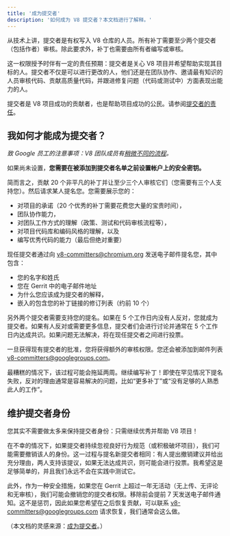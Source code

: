 ```yaml
---
title: '成为提交者'
description: '如何成为 V8 提交者？本文档进行了解释。'
---
```

从技术上讲，提交者是有权写入 V8 仓库的人员。所有补丁需要至少两个提交者（包括作者）审核。除此要求外，补丁也需要由所有者编写或审核。

这一权限授予时伴有一定的责任预期：提交者是关心 V8 项目并希望帮助实现其目标的人。提交者不仅是可以进行更改的人，他们还是在团队协作、邀请最有知识的人员审核代码、贡献高质量代码，并跟进修复问题（代码或测试中）方面表现出能力的人。

提交者是 V8 项目成功的贡献者，也是帮助项目成功的公民。请参阅[提交者的责任](/docs/committer-responsibility)。

## 我如何才能成为提交者？

*致 Google 员工的注意事项：V8 团队成员有[稍微不同的流程](http://go/v8/setup_permissions.md)。*

如果尚未设置，**您需要在被添加到提交者名单之前设置帐户上的安全密钥。**

简而言之，贡献 20 个非平凡的补丁并让至少三个人审核它们（您需要有三个人支持您）。然后请求某人提名您。您需要展示您的：

- 对项目的承诺（20 个优秀的补丁需要花费您大量的宝贵时间），
- 团队协作能力，
- 对团队工作方式的理解（政策、测试和代码审核流程等），
- 对项目代码库和编码风格的理解，以及
- 编写优秀代码的能力（最后但绝对重要）

现任提交者通过向 [v8-committers@chromium.org](mailto:v8-committers@chromium.org) 发送电子邮件提名您，其中包含：

- 您的名字和姓氏
- 您在 Gerrit 中的电子邮件地址
- 为什么您应该成为提交者的解释，
- 嵌入的包含您的补丁链接的修订列表（约前 10 个）

另外两个提交者需要支持您的提名。如果在 5 个工作日内没有人反对，您就成为提交者。如果有人反对或需要更多信息，提交者们会进行讨论并通常在 5 个工作日内达成共识。如果问题无法解决，将在现任提交者之间进行投票。

一旦获得现有提交者的批准，您将获得额外的审核权限。您还会被添加到邮件列表 [v8-committers@googlegroups.com](mailto:v8-committers@googlegroups.com)。

最糟糕的情况下，该过程可能会拖延两周。继续编写补丁！即使在罕见情况下提名失败，反对的理由通常是容易解决的问题，比如“更多补丁”或“没有足够的人熟悉此人的工作”。

## 维护提交者身份

您其实不需要做太多来保持提交者身份：只需继续优秀并帮助 V8 项目！

在不幸的情况下，如果提交者持续忽视良好行为规范（或积极破坏项目），我们可能需要撤销该人的身份。这一过程与提名新提交者相同：有人提出撤销建议并给出充分理由，两人支持该提议，如果无法达成共识，则可能会进行投票。我希望这是足够简单的，并且我们永远不会在实践中测试它。

此外，作为一种安全措施，如果您在 Gerrit 上超过一年无活动（无上传、无评论和无审核），我们可能会撤销您的提交者权限。移除前会提前 7 天发送电子邮件通知。这不是惩罚，因此如果您希望在之后恢复贡献，可以联系 [v8-committers@googlegroups.com](mailto:v8-committers@googlegroups.com) 请求恢复，我们通常会这么做。

（本文档的灵感来源：[成为提交者](https://dev.chromium.org/getting-involved/become-a-committer)。）
